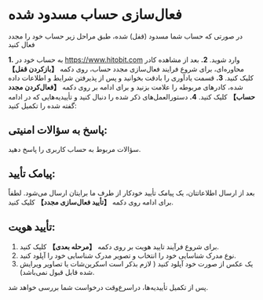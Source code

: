 # فعال‌سازی حساب مسدود شده

در صورتی که حساب شما مسدود (قفل) شده، طبق مراحل زیر حساب خود را مجدد فعال کنید

**1.** به حساب خود در https://www.hitobit.com وارد شوید. 
**2.** بعد از مشاهده کادر محاوره‌ای، برای شروع فرایند فعال‌سازی مجدد حساب، روی دکمه **【بازکردن قفل】** کلیک کنید.
**3.** قسمت یادآوری را بادقت بخوانید و پس از پذیرفتن شرایط و اطلاعات داده شده، کادرهای مربوطه را علامت بزنید و برای ادامه بر روی دکمه **【فعال‌کردن مجدد حساب】** کلیک کنید.
**4.** دستورالعمل‌های ذکر شده را دنبال کنید و تأییدیه‌هایی که در ادامه گفته شده را تکمیل کنید:

## پاسخ به سؤالات امنیتی:

سؤالات مربوط به حساب کاربری را پاسخ دهید.

## پیامک تأیید:

بعد از ارسال اطلاعاتتان، یک پیامک تأیید خودکار از طرف ما برایتان ارسال می‌شود. لطفاً برای ادامه روی دکمه **【تأیید فعال‌سازی مجدد】** کلیک کنید.

## تأیید هویت:

1. برای شروع فرآیند تایید هویت بر روی دکمه **【مرحله بعدی】** کلیک کنید.
2. نوع مدرک شناسایی خود را انتخاب و تصویر مدرک شناسایی خود را آپلود کنید.
3. یک عکس از صورت خود آپلود کنید ( لازم بذکر است اسکرین‌شات یا تصاویر ویرایش شده قابل قبول نمی‌باشد).

پس از تکمیل تأییدیه‌ها، دراسرع‌وقت درخواست شما بررسی خواهد شد.
